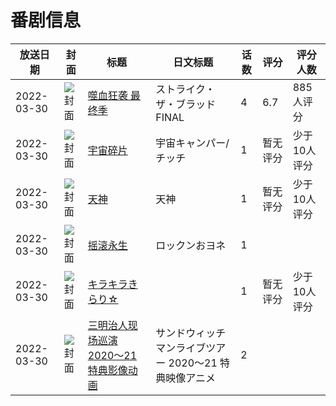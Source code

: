 # 番剧信息

|放送日期|封面|标题|日文标题|话数|评分|评分人数|
|---|---|---|---|---|---|---|
|2022-03-30|![封面](https://lain.bgm.tv/pic/cover/c/72/ce/340288_81T70.jpg)|[噬血狂袭 最终季](https://bangumi.tv/subject/340288)|ストライク・ザ・ブラッドFINAL|4|6.7|885人评分|
|2022-03-30|![封面](https://lain.bgm.tv/pic/cover/c/a2/2d/363045_Vxh5z.jpg)|[宇宙碎片](https://bangumi.tv/subject/363045)|宇宙キャンパー/チッチ|1|暂无评分|少于10人评分|
|2022-03-30|![封面](https://lain.bgm.tv/pic/cover/c/d5/64/363046_MaNGM.jpg)|[天神](https://bangumi.tv/subject/363046)|天神|1|暂无评分|少于10人评分|
|2022-03-30|![封面](https://lain.bgm.tv/pic/cover/c/16/c4/363047_AR69Q.jpg)|[摇滚永生](https://bangumi.tv/subject/363047)|ロックンおヨネ|1|||
|2022-03-30|![封面](https://lain.bgm.tv/pic/cover/c/6b/ec/363048_yFqBT.jpg)|[キラキラきらり☆](https://bangumi.tv/subject/363048)||1|暂无评分|少于10人评分|
|2022-03-30|![封面](https://lain.bgm.tv/pic/cover/c/5b/42/480897_9InJb.jpg)|[三明治人现场巡演 2020～21 特典影像动画](https://bangumi.tv/subject/480897)|サンドウィッチマンライブツアー 2020～21 特典映像アニメ|2|||
